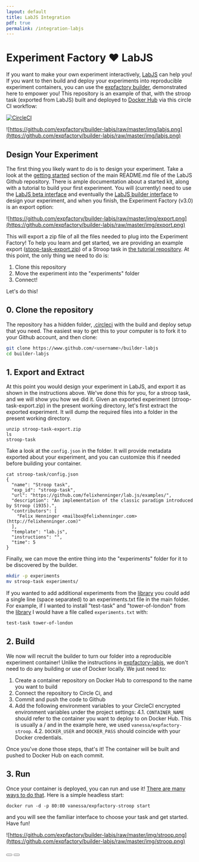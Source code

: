 ```yaml
---
layout: default
title: LabJS Integration
pdf: true
permalink: /integration-labjs
---
```


# Experiment Factory :heart: LabJS

If you want to make your own experiment interactively, [LabJS](https://github.com/getify/LABjs) can help you!
If you want to then build and deploy your experiments into reproducible experiment containers, you
can use the [expfactory builder](https://expfactory.github.io/builder), demonstrated here to empower you! This repository is an example of that, with the stroop task (exported from LabJS) built and deployed to [Docker Hub](https://hub.docker.com/r/vanessa/expfactory-stroop/) via this circle CI workflow:

[![CircleCI](https://circleci.com/gh/expfactory/builder-labjs.svg?style=svg)](https://circleci.com/gh/expfactory/builder-labjs)

![https://github.com/expfactory/builder-labjs/raw/master/img/labjs.png](https://github.com/expfactory/builder-labjs/raw/master/img/labjs.png)

## Design Your Experiment

The first thing you likely want to do is to design your experiment. Take a look at the [getting started](https://github.com/FelixHenninger/lab.js) section of the main README.md file of the LabJS Github repository. There is ample documentation about a started kit, along with a tutorial to build your first experiment. You will (currently) need to use the [LabJS beta interface](https://labjs-beta-tour.netlify.com) and eventually the [LabJS builder interface](https://labjs.felixhenninger.com/) to design your experiment, and when you finish, the Experiment Factory (v3.0) is an export option:

![https://github.com/expfactory/builder-labjs/raw/master/img/export.png](https://github.com/expfactory/builder-labjs/raw/master/img/export.png)

This will export a zip file of all the files needed to plug into the Experiment Factory! To help you learn and get started, we are providing an example export ([stoop-task-export.zip](https://github.com/expfactory/builder-labjs/blob/master/stroop-task-export.zip)) of a Stroop task in [the tutorial repository](https://github.com/expfactory/builder-labjs). At this point, the only thing we need to do is:

 1. Clone this repository
 2. Move the experiment into the "experiments" folder
 3. Connect!

Let's do this!

## 0. Clone the repository
The repository has a hidden folder, [.circleci](https://github.com/expfactory/builder-labjs/tree/master/.circleci) with the build and deploy setup that you need. The easiest way to get this to your computer is to fork it to your Github account, and then clone:

```bash
git clone https://www.github.com/<username>/builder-labjs
cd builder-labjs
```

## 1. Export and Extract
At this point you would design your experiment in LabJS, and export it as shown in the instructions above. We've done this for you, for a stroop task, and we will show you how we did it. Given an exported experiment (stroop-task-export.zip) in the present working directory, let's first extract the exported experiment. It will dump the required files into a folder in the present working directory.

```
unzip stroop-task-export.zip
ls
stroop-task
```

Take a look at the `config.json` in the folder. It will provide metadata exported about your experiment, and you can customize this if needed before building your container.

```
cat stroop-task/config.json 
{
  "name": "Stroop task",
  "exp_id": "stroop-task",
  "url": "https://github.com/felixhenninger/lab.js/examples/",
  "description": "An implementation of the classic paradigm introduced by Stroop (1935).",
  "contributors": [
    "Felix Henninger <mailbox@felixhenninger.com> (http://felixhenninger.com)"
  ],
  "template": "lab.js",
  "instructions": "",
  "time": 5
}
```

Finally, we can move the entire thing into the "experiments" folder for it to be discovered by the builder.

```bash
mkdir -p experiments
mv stroop-task experiments/
```
If you wanted to add additional experiments from the [library](https://expfactory.github.io/experiments)
you could add a single line (space separated) to an experiments.txt file in the main folder. For example, if I wanted to install "test-task" and "tower-of-london" from the [library](https://expfactory.github.io/experiments) I would have a file called `experiments.txt` with:

```bash
test-task tower-of-london
```

## 2. Build
We now will recruit the builder to turn our folder into a reproducible experiment container!
Unlike the instructions in [expfactory-labjs](https://www.github.com/expfactory/expfactory-labjs),
we don't need to do any building or use of Docker locally. We just need to:

 1. Create a container repository on Docker Hub to correspond to the name you want to build
 2. Connect the repository to Circle Ci, and
 3. Commit and push the code to Github
 4. Add the following environment variables to your CircleCI encrypted environment variables under the project settings:
   4.1. `CONTAINER_NAME` should refer to the container you want to deploy to on Docker Hub. This is usually a <username>/<reponame> and in the example here, we used `vanessa/expfactory-stroop`.
   4.2. `DOCKER_USER` and `DOCKER_PASS` should coincide with your Docker credentials.

Once you've done those steps, that's it! The container will be built and pushed to Docker Hub on each commit.

## 3. Run
Once your container is deployed, you can run and use it! [There are many ways to do that](https://expfactory.github.io/expfactory/usage). Here is a simple headless start:

```
docker run -d -p 80:80 vanessa/expfactory-stroop start
```

and you will see the familiar interface to choose your task and get started. Have fun!

![https://github.com/expfactory/builder-labjs/raw/master/img/stroop.png](https://github.com/expfactory/builder-labjs/raw/master/img/stroop.png)

<div>
    <a href="/expfactory/integration-robots"><button class="previous-button btn btn-primary"><i class="fa fa-chevron-left"></i> </button></a>
    <a href="/expfactory/integrations"><button class="next-button btn btn-primary"><i class="fa fa-chevron-right"></i> </button></a>
</div><br>
